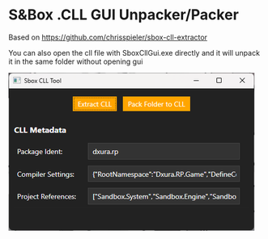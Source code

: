 ﻿# S&Box .CLL GUI Unpacker/Packer

Based on https://github.com/chrisspieler/sbox-cll-extractor

You can also open the cll file with SboxCllGui.exe directly and it will unpack it in the same folder without opening gui

![Screenshot](docs/screenshot.png)
